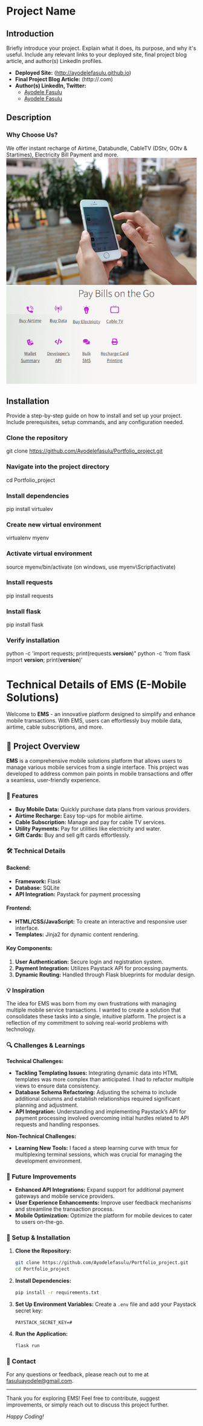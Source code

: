 # Project Name

## Introduction
Briefly introduce your project. Explain what it does, its purpose, and why it's useful. Include any relevant links to your deployed site, final project blog article, and author(s) LinkedIn profiles.

- **Deployed Site:** (http://ayodelefasulu.github.io)
- **Final Project Blog Article:** (http://.com)
- **Author(s) LinkedIn, Twitter:**
  - [Ayodele Fasulu](https://www.linkedin.com/in/ayodelefasulu)
  - [Ayodele Fasulu](https://www.x.com/ayodelefasulu)
 
## Description
### Why Choose Us?
We offer instant recharge of Airtime, Databundle, CableTV (DStv, GOtv & Startimes), Electricity Bill Payment and more.
![Description](ems/static/images/portfolio-img4.jpg)
![Description](landing_page.png)



## Installation
Provide a step-by-step guide on how to install and set up your project. Include prerequisites, setup commands, and any configuration needed.


### Clone the repository
git clone https://github.com/Ayodelefasulu/Portfolio_project.git

### Navigate into the project directory
cd Portfolio_project

### Install dependencies
pip install virtualev

### Create new virtual environment
virtualenv myenv

### Activate virtual environment
source myenv/bin/activate
(on windows, use myenv\Script\activate)

### Install requests
pip install requests

### Install flask
pip install flask

### Verify installation
python -c 'import requests; print(requests.__version__)"
python -c 'from flask import __version__; print(__version__)'

# Technical Details of EMS (E-Mobile Solutions)

Welcome to **EMS** - an innovative platform designed to simplify and enhance mobile transactions. With EMS, users can effortlessly buy mobile data, airtime, cable subscriptions, and more. 

## 🚀 Project Overview

**EMS** is a comprehensive mobile solutions platform that allows users to manage various mobile services from a single interface. This project was developed to address common pain points in mobile transactions and offer a seamless, user-friendly experience. 

### 🌟 Features

- **Buy Mobile Data:** Quickly purchase data plans from various providers.
- **Airtime Recharge:** Easy top-ups for mobile airtime.
- **Cable Subscription:** Manage and pay for cable TV services.
- **Utility Payments:** Pay for utilities like electricity and water.
- **Gift Cards:** Buy and sell gift cards effortlessly.

### 🛠️ Technical Details

#### **Backend:**

- **Framework:** Flask
- **Database:** SQLite
- **API Integration:** Paystack for payment processing

#### **Frontend:**

- **HTML/CSS/JavaScript:** To create an interactive and responsive user interface.
- **Templates:** Jinja2 for dynamic content rendering.

#### **Key Components:**

1. **User Authentication:** Secure login and registration system.
2. **Payment Integration:** Utilizes Paystack API for processing payments.
3. **Dynamic Routing:** Handled through Flask blueprints for modular design.

### 💡 Inspiration

The idea for EMS was born from my own frustrations with managing multiple mobile service transactions. I wanted to create a solution that consolidates these tasks into a single, intuitive platform. The project is a reflection of my commitment to solving real-world problems with technology.

### 🔍 Challenges & Learnings

**Technical Challenges:**

- **Tackling Templating Issues:** Integrating dynamic data into HTML templates was more complex than anticipated. I had to refactor multiple views to ensure data consistency.
- **Database Schema Refactoring:** Adjusting the schema to include additional columns and establish relationships required significant planning and adjustment.
- **API Integration:** Understanding and implementing Paystack’s API for payment processing involved overcoming initial hurdles related to API requests and handling responses.

**Non-Technical Challenges:**

- **Learning New Tools:** I faced a steep learning curve with tmux for multiplexing terminal sessions, which was crucial for managing the development environment.


### 🚀 Future Improvements

- **Enhanced API Integrations:** Expand support for additional payment gateways and mobile service providers.
- **User Experience Enhancements:** Improve user feedback mechanisms and streamline the transaction process.
- **Mobile Optimization:** Optimize the platform for mobile devices to cater to users on-the-go.

### 📜 Setup & Installation

1. **Clone the Repository:**
    ```bash
    git clone https://github.com/Ayodelefasulu/Portfolio_project.git
    cd Portfolio_project
    ```

2. **Install Dependencies:**
    ```bash
    pip install -r requirements.txt
    ```

3. **Set Up Environment Variables:**
    Create a `.env` file and add your Paystack secret key:
    ```plaintext
    PAYSTACK_SECRET_KEY=#
    ```

4. **Run the Application:**
    ```bash
    flask run
    ```

### 📧 Contact

For any questions or feedback, please reach out to me at [fasuluayodele@gmail.com](mailto:fasuluayodele@gmail.com).

---

Thank you for exploring EMS! Feel free to contribute, suggest improvements, or simply reach out to discuss this project further. 

*Happy Coding!*




